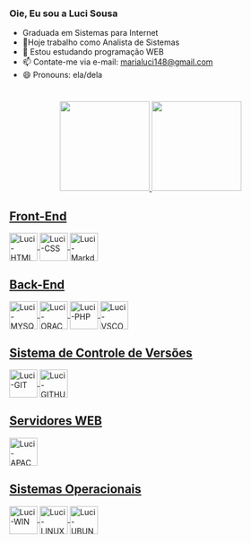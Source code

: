 ### Oie, Eu sou a Luci Sousa

*  Graduada em Sistemas para Internet 
* 🔭Hoje trabalho como Analista de Sistemas
* 🌱 Estou estudando programação WEB
* 📫 Contate-me via e-mail: marialuci148@gmail.com
* 😄 Pronouns: ela/dela

#
<div align="center">
   <a href="https://github.com/marialucis">
   <img height="160em" src="https://github-readme-stats.vercel.app/api?username=marialucis&show_icons=true&theme=dracula&include_all_commits=true&count_private=true"/>
   <img height="160em" src="https://github-readme-stats.vercel.app/api/top-langs/?username=marialucis&layout=compact&langs_count=7&theme=dracula"/>
</div>
  
<div style="display: inline_block">
    <h2>Front-End</h2>
    <img align="center" alt="Luci-HTML" height="50" width="50"  src="https://cdn.jsdelivr.net/gh/devicons/devicon/icons/html5/html5-original-wordmark.svg" />
    <img align="center" alt="Luci-CSS" height="50" width="50"   src="https://cdn.jsdelivr.net/gh/devicons/devicon/icons/css3/css3-original-wordmark.svg" />
   <img align="center" alt="Luci-Markdown" height="50" width="50" src="https://cdn.jsdelivr.net/gh/devicons/devicon/icons/markdown/markdown-original.svg" />
</div>
  
<div style="display: inline_block">
     <h2>Back-End</h2>
     <img align="center" alt="Luci-MYSQL" height="50" width="50" src="https://cdn.jsdelivr.net/gh/devicons/devicon/icons/mysql/mysql-original-wordmark.svg" />
     <img align="center" alt="Luci-ORACLE" height="50" width="50" src="https://cdn.jsdelivr.net/gh/devicons/devicon/icons/oracle/oracle-original.svg" />
     <img align="center" alt="Luci-PHP" height="50" width="50"   src="https://cdn.jsdelivr.net/gh/devicons/devicon/icons/php/php-original.svg" />
     <img align="center" alt="Luci-VSCODE" height="50" width="50" src="https://cdn.jsdelivr.net/gh/devicons/devicon/icons/vscode/vscode-original-wordmark.svg"/>  
</div>
  
<div style="display: inline_block">
     <h2>Sistema de Controle de Versões</h2>
     <img align="center" alt="Luci-GIT" height="50" width="50"   src="https://cdn.jsdelivr.net/gh/devicons/devicon/icons/git/git-original-wordmark.svg" />
     <img align="center" alt="Luci-GITHUB" height="50" width="50" src="https://cdn.jsdelivr.net/gh/devicons/devicon/icons/github/github-original-wordmark.svg" />
</div>
  
<div style="display: inline_block">
    <h2>Servidores WEB</h2> 
    <img align="center" alt="Luci-APACHE" height="50" width="50" src="https://cdn.jsdelivr.net/gh/devicons/devicon/icons/apache/apache-original-wordmark.svg">  
</div>

<div style="display: inline_block">
      <h2>Sistemas Operacionais</h2>
      <img align="center" alt="Luci-WIN" height="50" width="50" src="https://cdn.jsdelivr.net/gh/devicons/devicon/icons/windows8/windows8-original.svg" />
      <img align="center" alt="Luci-LINUX" height="50" width="50" src="https://cdn.jsdelivr.net/gh/devicons/devicon/icons/linux/linux-original.svg" />
      <img align="center" alt="Luci-UBUNTU" height="50" width="50" src="https://cdn.jsdelivr.net/gh/devicons/devicon/icons/ubuntu/ubuntu-plain-wordmark.svg" />
</div>      
